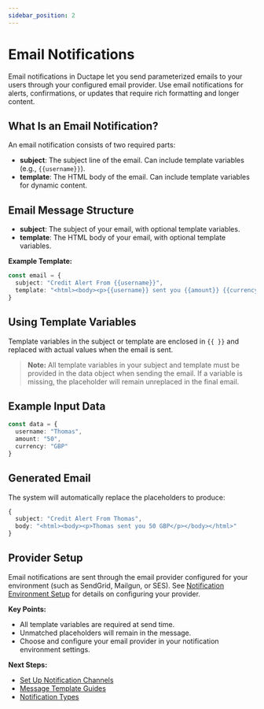 ```yaml
---
sidebar_position: 2
---
```


# Email Notifications

Email notifications in Ductape let you send parameterized emails to your users through your configured email provider. Use email notifications for alerts, confirmations, or updates that require rich formatting and longer content.

## What Is an Email Notification?
An email notification consists of two required parts:
- **subject**: The subject line of the email. Can include template variables (e.g., `{{username}}`).
- **template**: The HTML body of the email. Can include template variables for dynamic content.

## Email Message Structure
- **subject**: The subject of your email, with optional template variables.
- **template**: The HTML body of your email, with optional template variables.

**Example Template:**
```typescript
const email = {
  subject: "Credit Alert From {{username}}",
  template: "<html><body><p>{{username}} sent you {{amount}} {{currency}}</p></body></html>"
}
```

## Using Template Variables
Template variables in the subject or template are enclosed in `{{ }}` and replaced with actual values when the email is sent.

> **Note:** All template variables in your subject and template must be provided in the data object when sending the email. If a variable is missing, the placeholder will remain unreplaced in the final email.

## Example Input Data
```typescript
const data = {
  username: "Thomas",
  amount: "50",
  currency: "GBP"
}
```

## Generated Email
The system will automatically replace the placeholders to produce:

```typescript
{
  subject: "Credit Alert From Thomas",
  body: "<html><body><p>Thomas sent you 50 GBP</p></body></html>"
}
```

## Provider Setup
Email notifications are sent through the email provider configured for your environment (such as SendGrid, Mailgun, or SES). See [Notification Environment Setup](../setting-up#email-notifications) for details on configuring your provider.

**Key Points:**
- All template variables are required at send time.
- Unmatched placeholders will remain in the message.
- Choose and configure your email provider in your notification environment settings.

**Next Steps:**
- [Set Up Notification Channels](../setting-up.md)
- [Message Template Guides](/category/notification-messages)
- [Notification Types](../notifications.md)
